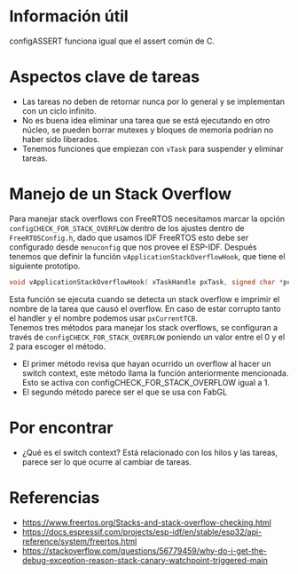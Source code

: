 # Información útil
configASSERT funciona igual que el assert común de C.

# Aspectos clave de tareas
- Las tareas no deben de retornar nunca por lo general y se implementan con un
ciclo infinito.
- No es buena idea eliminar una tarea que se está ejecutando en otro núcleo,
se pueden borrar mutexes y bloques de memoria podrían no haber sido liberados.
- Tenemos funciones que empiezan con `vTask` para suspender y eliminar tareas.


# Manejo de un Stack Overflow
Para manejar stack overflows con FreeRTOS necesitamos marcar la opción
`configCHECK_FOR_STACK_OVERFLOW` dentro de los ajustes dentro de 
`FreeRTOSConfig.h`, dado que usamos IDF FreeRTOS esto debe ser configurado
desde `menuconfig` que nos provee el ESP-IDF. Después tenemos que definir la
función `vApplicationStackOverflowHook`, que tiene el siguiente prototipo.
```C
void vApplicationStackOverflowHook( xTaskHandle pxTask, signed char *pcTaskName );
```
Esta función se ejecuta cuando se detecta un stack overflow e imprimir el
nombre de la tarea que causó el overflow. En caso de estar corrupto tanto el
handler y el nombre podemos usar `pxCurrentTCB`.  
Tenemos tres métodos para manejar los stack overflows, se configuran a
través de `configCHECK_FOR_STACK_OVERFLOW` poniendo un valor entre el 0 y el
2 para escoger el método.
- El primer método revisa que hayan ocurrido un overflow al hacer un switch
context, este método llama la función anteriormente mencionada. Esto se activa
con configCHECK_FOR_STACK_OVERFLOW igual a 1.
- El segundo método parece ser el que se usa con FabGL

# Por encontrar
- ¿Qué es el switch context? Está relacionado con los hilos y las tareas,
  parece ser lo que ocurre al cambiar de tareas.

# Referencias
- https://www.freertos.org/Stacks-and-stack-overflow-checking.html
- https://docs.espressif.com/projects/esp-idf/en/stable/esp32/api-reference/system/freertos.html
- https://stackoverflow.com/questions/56779459/why-do-i-get-the-debug-exception-reason-stack-canary-watchpoint-triggered-main
